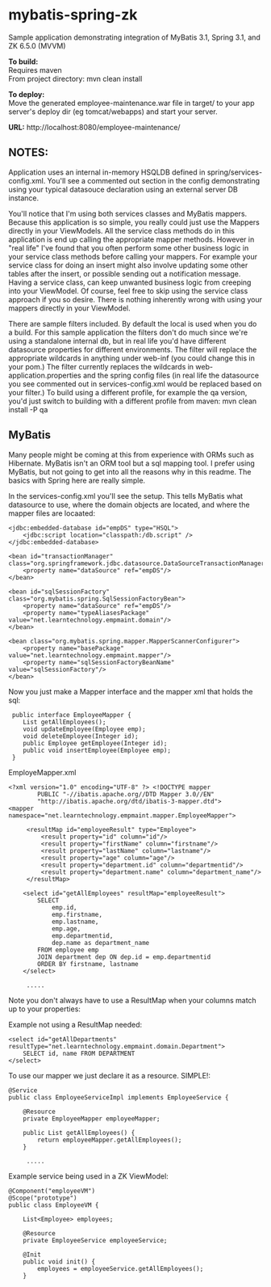mybatis-spring-zk
=================

Sample application demonstrating integration of MyBatis 3.1, Spring 3.1, and ZK 6.5.0 (MVVM)

**To build:**<br/>
Requires maven<br/>
From project directory: mvn clean install

**To deploy:**<br/>
Move the generated employee-maintenance.war file in target/ to your app server's deploy dir (eg tomcat/webapps) and start your server.

**URL:**  http://localhost:8080/employee-maintenance/

NOTES:
------
Application uses an internal in-memory HSQLDB defined in spring/services-config.xml. You'll see a commented out section
in the config demonstrating using your typical datasouce declaration using an external server DB instance.

You'll notice that I'm using both services classes and MyBatis mappers. Because this application is so simple, you really could just use
the Mappers directly in your ViewModels. All the service class methods do in this application is end up calling the appropriate mapper methods.
However in "real life" I've found that you often perform some other business logic in your service class methods before calling your mappers.
For example your service class for doing an insert might also involve updating some other tables after the insert, or possible sending out a notification message.
Having a service class, can keep unwanted business logic from creeping into your ViewModel.
Of course, feel free to skip using the service class approach if you so desire. There is nothing inherently wrong with
using your mappers directly in your ViewModel.

There are sample filters included. By default the local is used when you do a build. For this sample application the filters don't do much since we're using a standalone internal db, but in real life you'd have different datasource properties for different environments. The filter will replace the appropriate wildcards in anything under web-inf (you could change this in your pom.) The filter currently replaces the wildcards in web-application.properties and the spring config files (in real life the datasource you see commented out in services-config.xml would be replaced based on your filter.) To build using a different profile, for example the qa version, you'd just switch to building with a different profile from maven: mvn clean install -P qa

MyBatis
-------
Many people might be coming at this from experience with ORMs such as Hibernate. MyBatis isn't an ORM tool but a sql mapping tool. I prefer using MyBatis, but not going to get into all the reasons why in this readme. The basics with Spring here are really simple.

In the services-config.xml you'll see the setup. This tells MyBatis what datasource to use, where the domain objects are located, and where the mapper files are locaated:

 
    <jdbc:embedded-database id="empDS" type="HSQL">
		<jdbc:script location="classpath:/db.script" />
	</jdbc:embedded-database>
	
	<bean id="transactionManager" class="org.springframework.jdbc.datasource.DataSourceTransactionManager">
		<property name="dataSource" ref="empDS"/>
	</bean>
	
	<bean id="sqlSessionFactory" class="org.mybatis.spring.SqlSessionFactoryBean">
		<property name="dataSource" ref="empDS"/>
		<property name="typeAliasesPackage" value="net.learntechnology.empmaint.domain"/>
	</bean>
	
	<bean class="org.mybatis.spring.mapper.MapperScannerConfigurer">
		<property name="basePackage" value="net.learntechnology.empmaint.mapper"/>
		<property name="sqlSessionFactoryBeanName" value="sqlSessionFactory"/>
	</bean>

Now you just make a Mapper interface and the mapper xml that holds the sql:

     public interface EmployeeMapper {
		List getAllEmployees();
		void updateEmployee(Employee emp);
		void deleteEmployee(Integer id);
		public Employee getEmployee(Integer id);
		public void insertEmployee(Employee emp);
     }

EmployeMapper.xml

    <?xml version="1.0" encoding="UTF-8" ?> <!DOCTYPE mapper
			PUBLIC "-//ibatis.apache.org//DTD Mapper 3.0//EN"
			"http://ibatis.apache.org/dtd/ibatis-3-mapper.dtd">
	<mapper namespace="net.learntechnology.empmaint.mapper.EmployeeMapper">
	
		 <resultMap id="employeeResult" type="Employee">
			 <result property="id" column="id"/>
			 <result property="firstName" column="firstname"/>
			 <result property="lastName" column="lastname"/>
			 <result property="age" column="age"/>
			 <result property="department.id" column="departmentid"/>
			 <result property="department.name" column="department_name"/>
		 </resultMap>
	
		<select id="getAllEmployees" resultMap="employeeResult">
			SELECT
				emp.id,
				emp.firstname,
				emp.lastname,
				emp.age,
				emp.departmentid,
				dep.name as department_name
			FROM employee emp
			JOIN department dep ON dep.id = emp.departmentid
			ORDER BY firstname, lastname
		</select>
                
         .....
 
Note you don't always have to use a ResultMap when your columns match up to your properties:

Example not using a ResultMap needed:

	<select id="getAllDepartments" resultType="net.learntechnology.empmaint.domain.Department">
		SELECT id, name FROM DEPARTMENT
	</select>

To use our mapper we just declare it as a resource. SIMPLE!:


 
	@Service
	public class EmployeeServiceImpl implements EmployeeService {
	
		@Resource
		private EmployeeMapper employeeMapper;
	
		public List getAllEmployees() {
			return employeeMapper.getAllEmployees();
		}

         .....


Example service being used in a ZK ViewModel:

	@Component("employeeVM")
	@Scope("prototype")
	public class EmployeeVM {
		 
		List<Employee> employees;
	
		@Resource
		private EmployeeService employeeService;
	
		@Init
		public void init() {
			employees = employeeService.getAllEmployees();
		}





